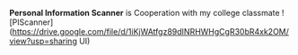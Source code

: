 __Personal Information Scanner__ is Cooperation with my college classmate
![PIScanner](https://drive.google.com/file/d/1iKjWAtfgz89dINRHWHgCgR30bR4xk2OM/view?usp=sharing UI)
